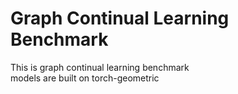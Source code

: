 # Graph Continual Learning Benchmark
This is graph continual learning benchmark</br>
models are built on torch-geometric
